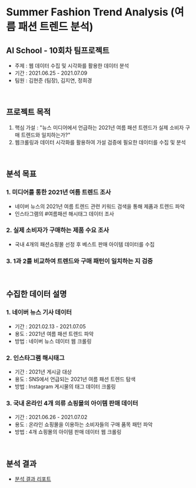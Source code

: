 # Summer Fashion Trend Analysis (여름 패션 트렌드 분석)
## AI School - 10회차 팀프로젝트
- 주제 : 웹 데이터 수집 및 시각화를 활용한 데이터 분석
- 기간 : 2021.06.25 - 2021.07.09
- 팀원 : 김현준 (팀장), 김지연, 정희경
<br>

## 프로젝트 목적
1. 핵심 가설 : "뉴스 미디어에서 언급하는 2021년 여름 패션 트렌드가 실제 소비자 구매 트렌드와 일치하는가?"
2. 웹크롤링과 데이터 시각화를 활용하여 가설 검증에 필요한 데이터를 수집 및 분석
<br>

## 분석 목표
### 1. 미디어를 통한 2021년 여름 트렌드 조사
  - 네이버 뉴스의 2021년 여름 트렌드 관련 키워드 검색을 통해 제품과 트렌드 파악
  - 인스타그램의 #여름패션 해시태그 데이터 조사

### 2. 실제 소비자가 구매하는 제품 수요 조사
  - 국내 4개의 패션쇼핑몰 선정 후 베스트 판매 아이템 데이터를 수집

### 3. 1과 2를 비교하여 트렌드와 구매 패턴이 일치하는 지 검증
<br>


## 수집한 데이터 설명
### 1. 네이버 뉴스 기사 데이터
  - 기간 : 2021.02.13 - 2021.07.05
  - 용도 : 2021년 여름 패션 트렌드 파악
  - 방법 : 네이버 뉴스 데이터 웹 크롤링

### 2. 인스타그램 해시태그
  - 기간 : 2021년 게시글 대상
  - 용도 : SNS에서 언급되는 2021년 여름 패션 트렌드 탐색
  - 방법 : Instagram 게시물의 태그 데이터 크롤링

### 3. 국내 온라인 4개 의류 쇼핑몰의 아이템 판매 데이터
  - 기간 : 2021.06.26 - 2021.07.02
  - 용도 : 온라인 쇼핑몰을 이용하는 소비자들의 구매 품목 패턴 파악
  - 방법 : 4개 쇼핑몰의 아이템 판매 데이터 웹 크롤링
<br>

## 분석 결과
- [분석 결과 리포트](https://github.com/hyunjun33/Summer_fashion_trend_analysis/blob/main/fashion_trend_presentation.pdf)
